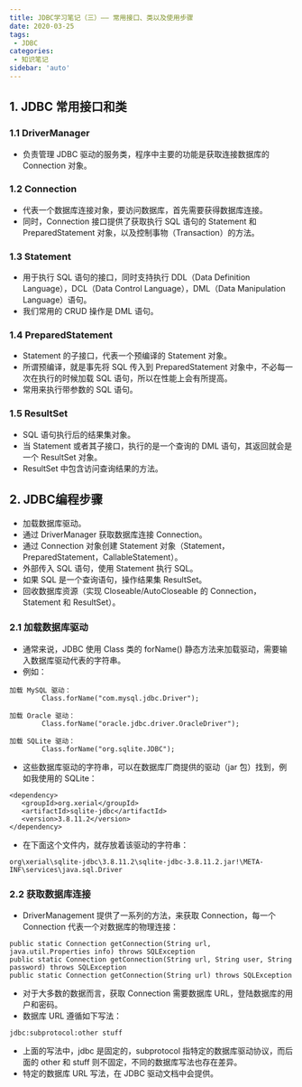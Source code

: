 ```yaml
---
title: JDBC学习笔记（三）—— 常用接口、类以及使用步骤
date: 2020-03-25
tags:
 - JDBC
categories:
 - 知识笔记
sidebar: 'auto'
---
```



## 1. JDBC 常用接口和类

### 1.1 DriverManager

- 负责管理 JDBC 驱动的服务类，程序中主要的功能是获取连接数据库的 Connection 对象。

### 1.2 Connection

- 代表一个数据库连接对象，要访问数据库，首先需要获得数据库连接。
- 同时，Connection 接口提供了获取执行 SQL 语句的 Statement 和 PreparedStatement 对象，以及控制事物（Transaction）的方法。

### 1.3 Statement
- 用于执行 SQL 语句的接口，同时支持执行 DDL（Data Definition Language），DCL（Data Control Language），DML（Data Manipulation Language）语句。
- 我们常用的 CRUD 操作是 DML 语句。

 
### 1.4 PreparedStatement
- Statement 的子接口，代表一个预编译的 Statement 对象。
- 所谓预编译，就是事先将 SQL 传入到 PreparedStatement 对象中，不必每一次在执行的时候加载 SQL 语句，所以在性能上会有所提高。
- 常用来执行带参数的 SQL 语句。

### 1.5 ResultSet
- SQL 语句执行后的结果集对象。
- 当 Statement 或者其子接口，执行的是一个查询的 DML 语句，其返回就会是一个 ResultSet 对象。
- ResultSet 中包含访问查询结果的方法。

## 2. JDBC编程步骤
- 加载数据库驱动。
- 通过 DriverManager 获取数据库连接 Connection。
- 通过 Connection 对象创建 Statement 对象（Statement，PreparedStatement，CallableStatement）。
- 外部传入 SQL 语句，使用 Statement 执行 SQL。
- 如果 SQL 是一个查询语句，操作结果集 ResultSet。
- 回收数据库资源（实现 Closeable/AutoCloseable 的 Connection，Statement 和 ResultSet）。

### 2.1 加载数据库驱动
        
- 通常来说，JDBC 使用 Class 类的 forName() 静态方法来加载驱动，需要输入数据库驱动代表的字符串。
- 例如：
```
加载 MySQL 驱动：
        Class.forName("com.mysql.jdbc.Driver");

加载 Oracle 驱动：
        Class.forName("oracle.jdbc.driver.OracleDriver");

加载 SQLite 驱动：
        Class.forName("org.sqlite.JDBC");
```
- 这些数据库驱动的字符串，可以在数据库厂商提供的驱动（jar 包）找到，例如我使用的 SQLite：
```
<dependency>
   <groupId>org.xerial</groupId>
   <artifactId>sqlite-jdbc</artifactId>
   <version>3.8.11.2</version>
</dependency>
```
- 在下面这个文件内，就存放着该驱动的字符串：
```
org\xerial\sqlite-jdbc\3.8.11.2\sqlite-jdbc-3.8.11.2.jar!\META-INF\services\java.sql.Driver
```

### 2.2 获取数据库连接

- DriverManagement 提供了一系列的方法，来获取 Connection，每一个 Connection 代表一个对数据库的物理连接：

```
public static Connection getConnection(String url, java.util.Properties info) throws SQLException
public static Connection getConnection(String url, String user, String password) throws SQLException
public static Connection getConnection(String url) throws SQLException
```

- 对于大多数的数据而言，获取 Connection 需要数据库 URL，登陆数据库的用户和密码。
- 数据库 URL 遵循如下写法：
```
jdbc:subprotocol:other stuff
```
- 上面的写法中，jdbc 是固定的，subprotocol 指特定的数据库驱动协议，而后面的 other 和 stuff 则不固定，不同的数据库写法也存在差异。
- 特定的数据库 URL 写法，在 JDBC 驱动文档中会提供。
